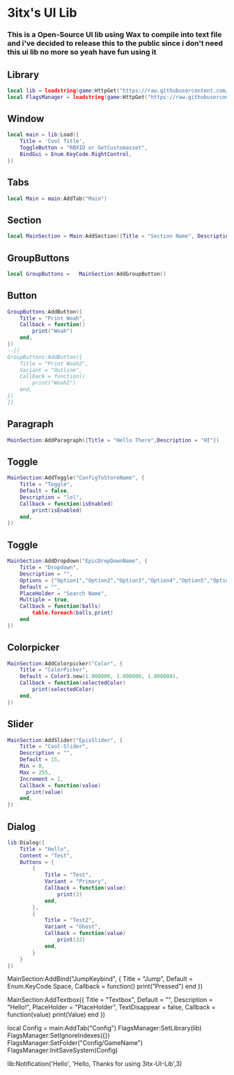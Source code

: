 # 3itx's UI Lib 
### This is a Open-Source UI lib using Wax to compile into text file and i've decided to release this to the public since i don't need this ui lib no more so yeah have fun using it 

## Library

```lua
local lib = loadstring(game:HttpGet("https://raw.githubusercontent.com/Just3itx/3itx-UI-LIB/refs/heads/main/Lib"))() 
local FlagsManager = loadstring(game:HttpGet("https://raw.githubusercontent.com/Just3itx/3itx-UI-LIB/refs/heads/main/ConfigManager"))()
```
## Window

```lua
local main = lib:Load({
    Title = 'Cool Title',
    ToggleButton = "RBXID or GetCustomasset",
    BindGui = Enum.KeyCode.RightControl,
})
```
## Tabs

```lua
local Main = main:AddTab("Main")
```
## Section

```lua
local MainSection = Main:AddSection({Title = "Section Name", Description = "Description", Defualt = false , Locked = false})
```
## GroupButtons

```lua
local GroupButtons =   MainSection:AddGroupButton()
```
## Button

```lua
GroupButtons:AddButton({
    Title = "Print Woah",
    Callback = function()
    	print("Woah")
    end,
})
--[[
GroupButtons:AddButton({
    Title = "Print Woah2",
    Variant = "Outline",
    Callback = function()
    	print("Woah2")
    end,
})
]]
```
## Paragraph

```lua
MainSection:AddParagraph({Title = "Hello There",Description = "HI"})
```
## Toggle

```lua
MainSection:AddToggle("ConfigToStoreName", {
    Title = "Toggle",
    Default = false,
    Description = "lol",
    Callback = function(isEnabled)
    	print(isEnabled)
    end,
})
```
## Toggle

```lua
MainSection:AddDropdown("EpicDropDownName", {
    Title = "Dropdown",
    Description = "",
    Options = {"Option1","Option2","Option3","Option4","Option5","Option6","Option7",},
    Default = "",
    PlaceHolder = "Search Name",
    Multiple = true,
    Callback = function(balls)
        table.foreach(balls,print)
    end
})
```
## Colorpicker

```lua
MainSection:AddColorpicker("Color", {
    Title = "ColorPicker",
    Default = Color3.new(1.000000, 1.000000, 1.000000),
    Callback = function(selectedColor)
        print(selectedColor)
    end,
})
```
## Slider

```lua
MainSection:AddSlider("EpixSlider", {
    Title = "Cool-Slider",
    Description = "",
    Default = 15,
    Min = 0,
    Max = 255,
    Increment = 1,
    Callback = function(value)
      print(value)
    end,
})
```
## Dialog

```lua
lib:Dialog({
    Title = "Hello",
    Content = "Test",
    Buttons = {
        {
            Title = "Test",
            Variant = "Primary",
            Callback = function(value)
                print(3)
            end,
        },
		{
            Title = "Test2",
            Variant = "Ghost",
            Callback = function(value)
                print(32)
            end,
        }
    }
})
```
MainSection:AddBind("JumpKeybind", {
    Title = "Jump",
    Default = Enum.KeyCode.Space,
    Callback = function() print("Pressed") end
})


MainSection:AddTextbox({
    Title = "Textbox",
    Default = "",
    Description = "Hello!",
    PlaceHolder = "PlaceHolder",
    TextDisappear = false,
    Callback = function(value)
        print(Value)
    end
})

local Config = main:AddTab("Config")
FlagsManager:SetLibrary(lib)
FlagsManager:SetIgnoreIndexes({})
FlagsManager:SetFolder("Config/GameName")
FlagsManager:InitSaveSystem(Config)

lib:Notification('Hello', 'Hello, Thanks for using 3itx-UI-Lib',3)
```
